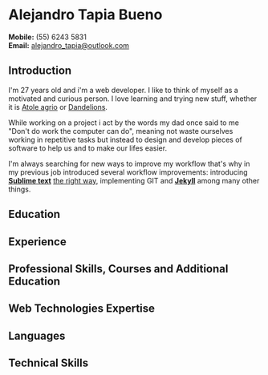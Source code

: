 # Alejandro Tapia Bueno

**Mobile:** (55) 6243 5831  
**Email:**	[alejandro_tapia@outlook.com](alejandro_tapia@outlook.com)

## Introduction
  
I'm 27 years old and i'm a web developer. I like to think of myself as a motivated and curious person. I love learning and trying new stuff, whether it is [Atole agrio][2] or [Dandelions][3]. 

While working on a project i act by the words my dad once said to me "Don't do work the computer can do", meaning not waste ourselves working in repetitive tasks but instead to design and develop pieces of software to help us and to make our lifes easier. 

I'm always searching for new ways to improve my workflow that's why in my previous job introduced several workflow improvements: introducing **[Sublime text][5]** [the right way][4], implementing GIT and **[Jekyll][6]** among many other things.



## Education




## Experience

## Professional Skills, Courses and Additional Education

## Web Technologies Expertise

## Languages

## Technical Skills

[2]:http://es.wikipedia.org/wiki/Atol_shuco
[3]:https://github.com/scttnlsn/dandelion
[4]:http://code.tutsplus.com/courses/perfect-workflow-in-sublime-text-2
[5]:http://www.sublimetext.com/
[6]:http://jekyllrb.com/